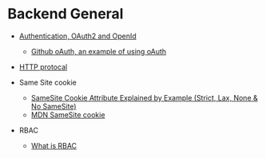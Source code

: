 # Backend General

- [Authentication, OAuth2 and OpenId](https://www.educative.io/courses/web-security-access-management-jwt-oauth2-openid-connect)
  - [Github oAuth, an example of using oAuth](https://docs.github.com/en/developers/apps/building-oauth-apps/authorizing-oauth-apps)
- [HTTP protocal](https://www.jmarshall.com/easy/http/)
- Same Site cookie
  - [SameSite Cookie Attribute Explained by Example (Strict, Lax, None & No SameSite)](https://www.youtube.com/watch?v=aUF2QCEudPo&ab_channel=HusseinNasser)
  - [MDN SameSite cookie](https://developer.mozilla.org/en-US/docs/Web/HTTP/Headers/Set-Cookie/SameSite)

- RBAC
  - [What is RBAC](https://auth0.com/docs/authorization/rbac/#extending-rbac)
